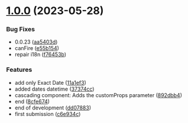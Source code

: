 # [1.0.0](https://github.com/Liberty-liu/Everright-filter/compare/c6e934cb8c814c2122d7fd145589aff19870a50b...v1.0.0) (2023-05-28)


### Bug Fixes

* 0.0.23 ([aa5403d](https://github.com/Liberty-liu/Everright-filter/commit/aa5403d965ec108f617b926ce65c240bf90220f0))
* canFire ([e55b154](https://github.com/Liberty-liu/Everright-filter/commit/e55b1541dad6539dd7aa84f0f8443c233df03b08))
* repair i18n ([f76453b](https://github.com/Liberty-liu/Everright-filter/commit/f76453bb6980e1248cbe7cb99b17483a52794578))


### Features

* add only Exact Date ([11a1ef3](https://github.com/Liberty-liu/Everright-filter/commit/11a1ef30ba38b85557b1fef76dbb518e75da22d5))
* added dates datetime ([37374cc](https://github.com/Liberty-liu/Everright-filter/commit/37374ccd6b27facefd65736ea2858c96a17eb27d))
* cascading component: Adds the customProps parameter ([892dbb4](https://github.com/Liberty-liu/Everright-filter/commit/892dbb4a23b4ab803e543566410d6b701867372b))
* end ([8cfe674](https://github.com/Liberty-liu/Everright-filter/commit/8cfe67408cca07fd179e72bcd03f3811b82e5660))
* end of development ([dd07883](https://github.com/Liberty-liu/Everright-filter/commit/dd07883bed2a67128cb9069a07cbc889757812c5))
* first submission ([c6e934c](https://github.com/Liberty-liu/Everright-filter/commit/c6e934cb8c814c2122d7fd145589aff19870a50b))



